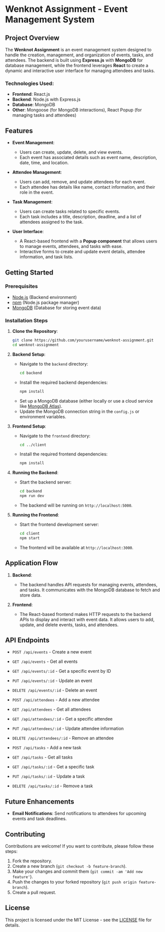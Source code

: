 # Wenknot Assignment - Event Management System

## Project Overview
The **Wenknot Assignment** is an event management system designed to handle the creation, management, and organization of events, tasks, and attendees. The backend is built using **Express.js** with **MongoDB** for database management, while the frontend leverages **React** to create a dynamic and interactive user interface for managing attendees and tasks.

### Technologies Used:
- **Frontend**: React.js
- **Backend**: Node.js with Express.js
- **Database**: MongoDB
- **Other**: Mongoose (for MongoDB interactions), React Popup (for managing tasks and attendees)

## Features
- **Event Management**: 
  - Users can create, update, delete, and view events.
  - Each event has associated details such as event name, description, date, time, and location.
  
- **Attendee Management**: 
  - Users can add, remove, and update attendees for each event.
  - Each attendee has details like name, contact information, and their role in the event.

- **Task Management**:
  - Users can create tasks related to specific events.
  - Each task includes a title, description, deadline, and a list of attendees assigned to the task.

- **User Interface**:
  - A React-based frontend with a **Popup component** that allows users to manage events, attendees, and tasks with ease.
  - Interactive forms to create and update event details, attendee information, and task lists.

## Getting Started

### Prerequisites
- [Node.js](https://nodejs.org/) (Backend environment)
- [npm](https://www.npmjs.com/) (Node.js package manager)
- [MongoDB](https://www.mongodb.com/) (Database for storing event data)

### Installation Steps

1. **Clone the Repository**:
    ```bash
    git clone https://github.com/yourusername/wenknot-assignment.git
    cd wenknot-assignment
    ```

2. **Backend Setup**:
   - Navigate to the `backend` directory:
     ```bash
     cd backend
     ```
   - Install the required backend dependencies:
     ```bash
     npm install
     ```
   - Set up a MongoDB database (either locally or use a cloud service like [MongoDB Atlas](https://www.mongodb.com/cloud/atlas)).
   - Update the MongoDB connection string in the `config.js` or environment variables.

3. **Frontend Setup**:
   - Navigate to the `frontend` directory:
     ```bash
     cd ../client
     ```
   - Install the required frontend dependencies:
     ```bash
     npm install
     ```

4. **Running the Backend**:
   - Start the backend server:
     ```bash
     cd backend
     npm run dev
     ```
   - The backend will be running on `http://localhost:5000`.

5. **Running the Frontend**:
   - Start the frontend development server:
     ```bash
     cd client
     npm start
     ```
   - The frontend will be available at `http://localhost:3000`.

## Application Flow
1. **Backend**:
   - The backend handles API requests for managing events, attendees, and tasks. It communicates with the MongoDB database to fetch and store data.

2. **Frontend**:
   - The React-based frontend makes HTTP requests to the backend APIs to display and interact with event data. It allows users to add, update, and delete events, tasks, and attendees.

## API Endpoints

- `POST /api/events` - Create a new event
- `GET /api/events` - Get all events
- `GET /api/events/:id` - Get a specific event by ID
- `PUT /api/events/:id` - Update an event
- `DELETE /api/events/:id` - Delete an event

- `POST /api/attendees` - Add a new attendee
- `GET /api/attendees` - Get all attendees
- `GET /api/attendees/:id` - Get a specific attendee
- `PUT /api/attendees/:id` - Update attendee information
- `DELETE /api/attendees/:id` - Remove an attendee

- `POST /api/tasks` - Add a new task
- `GET /api/tasks` - Get all tasks
- `GET /api/tasks/:id` - Get a specific task
- `PUT /api/tasks/:id` - Update a task
- `DELETE /api/tasks/:id` - Remove a task

## Future Enhancements
- **Email Notifications**: Send notifications to attendees for upcoming events and task deadlines.

## Contributing
Contributions are welcome! If you want to contribute, please follow these steps:
1. Fork the repository.
2. Create a new branch (`git checkout -b feature-branch`).
3. Make your changes and commit them (`git commit -am 'Add new feature'`).
4. Push the changes to your forked repository (`git push origin feature-branch`).
5. Create a pull request.

## License
This project is licensed under the MIT License - see the [LICENSE](LICENSE) file for details.

